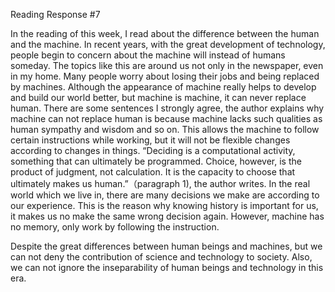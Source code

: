 Reading Response #7

In the reading of this week, I read about the difference between the human and the machine. In recent years, with the great development of technology, people begin to concern about the machine will instead of humans someday. The topics like this are around us not only in the newspaper, even in my home. Many people worry about losing their jobs and being replaced by machines. Although the appearance of machine really helps to develop and build our world better, but machine is machine, it can never replace human. There are some sentences I strongly agree, the author explains why machine can not replace human is because machine lacks such qualities as human sympathy and wisdom and so on. This allows the machine to follow certain instructions while working, but it will not be flexible changes according to changes in things. “Deciding is a computational activity, something that can ultimately be programmed. Choice, however, is the product of judgment, not calculation. It is the capacity to choose that ultimately makes us human.”（paragraph 1), the author writes. In the real world which we live in, there are many decisions we make are according to our experience. This is the reason why knowing history is important for us, it makes us no make the same wrong decision again. However, machine has no memory, only work by following the instruction.

Despite the great differences between human beings and machines, but we can not deny the contribution of science and technology to society. Also, we can not ignore the inseparability of human beings and technology in this era.
